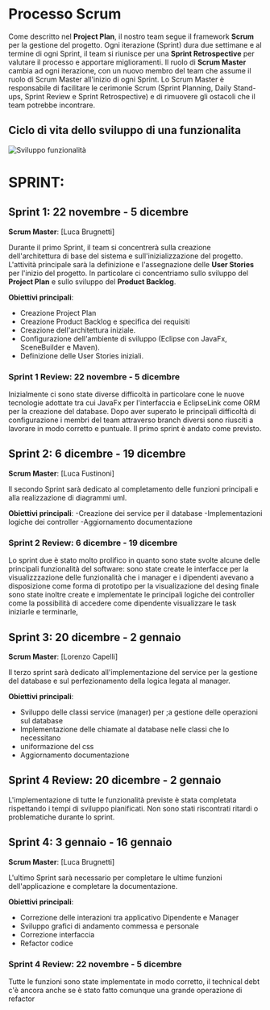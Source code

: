 # Processo Scrum

Come descritto nel **Project Plan**, il nostro team segue il framework **Scrum** per la gestione del progetto. Ogni iterazione (Sprint) dura due settimane e al termine di ogni Sprint, il team si riunisce per una **Sprint Retrospective** per valutare il processo e apportare miglioramenti. Il ruolo di **Scrum Master** cambia ad ogni iterazione, con un nuovo membro del team che assume il ruolo di Scrum Master all'inizio di ogni Sprint. Lo Scrum Master è responsabile di facilitare le cerimonie Scrum (Sprint Planning, Daily Stand-ups, Sprint Review e Sprint Retrospective) e di rimuovere gli ostacoli che il team potrebbe incontrare.

## Ciclo di vita dello sviluppo di una funzionalita
![Sviluppo funzionalità](../uml/DiagrammaDelleAttività.PNG)



# SPRINT:
## Sprint 1: 22 novembre - 5 dicembre
**Scrum Master**: [Luca Brugnetti]

Durante il primo Sprint, il team si concentrerà sulla creazione dell'architettura di base del sistema e sull'inizializzazione del progetto. L'attività principale sarà la definizione e l'assegnazione delle **User Stories** per l'inizio del progetto. In particolare ci concentriamo sullo sviluppo del **Project Plan** e sullo sviluppo del **Product Backlog**.

**Obiettivi principali**:
- Creazione Project Plan
- Creazione Product Backlog e specifica dei requisiti
- Creazione dell'architettura iniziale.
- Configurazione dell'ambiente di sviluppo (Eclipse con JavaFx, SceneBuilder e Maven).
- Definizione delle User Stories iniziali.

### Sprint 1 Review: 22 novembre - 5 dicembre
  Inizialmente ci sono state diverse difficoltà in particolare cone le nuove tecnologie adottate tra cui JavaFx per l'interfaccia e EclipseLink come ORM per la creazione del database. Dopo aver superato le principali difficoltà di configurazione i membri del team attraverso branch diversi sono riusciti a lavorare in modo corretto e puntuale. Il primo sprint è andato come previsto.
  
## Sprint 2: 6 dicembre - 19 dicembre
**Scrum Master**: [Luca Fustinoni]

Il secondo Sprint sarà dedicato al completamento delle funzioni principali e alla realizzazione di diagrammi uml.

**Obiettivi principali**:
-Creazione dei  service per il database
-Implementazioni logiche dei controller
-Aggiornamento documentazione

### Sprint 2 Review: 6 dicembre - 19 dicembre
Lo sprint due è stato molto prolifico in quanto sono state svolte alcune delle principali funzionalità del software:
sono state create le interfacce per la visualizzzazione delle funzionalità che i manager e i dipendenti avevano a disposizione come forma di prototipo per la visualizazione del desing finale 
sono state inoltre create e implementate le principali logiche dei controller come la possibilità di accedere come dipendente visualizzare le task iniziarle e terminarle,


## Sprint 3: 20 dicembre - 2 gennaio
**Scrum Master**: [Lorenzo Capelli]

Il terzo sprint sarà dedicato all'implementazione del service per la gestione del database e sul perfezionamento della logica legata al manager.

**Obiettivi principali**:
- Sviluppo delle classi service (manager) per ;a gestione delle operazioni sul database
- Implementazione delle chiamate al database nelle classi che lo necessitano
- uniformazione del css
- Aggiornamento documentazione

## Sprint 4 Review: 20 dicembre - 2 gennaio
L'implementazione di tutte le funzionalità previste è stata completata rispettando i tempi di sviluppo pianificati. Non sono stati riscontrati ritardi o problematiche durante lo sprint.

## Sprint 4: 3 gennaio - 16 gennaio
**Scrum Master**: [Luca Brugnetti]

L'ultimo Sprint sarà necessario per completare le ultime funzioni dell'applicazione e completare la documentazione.

**Obiettivi principali**:
- Correzione delle interazioni tra applicativo Dipendente e Manager
- Sviluppo grafici di andamento commessa e personale
- Correzione interfaccia
- Refactor codice

### Sprint 4 Review: 22 novembre - 5 dicembre

Tutte le funzioni sono state implementate in modo corretto, il technical debt c'è ancora anche se è stato fatto comunque una grande operazione di refactor
